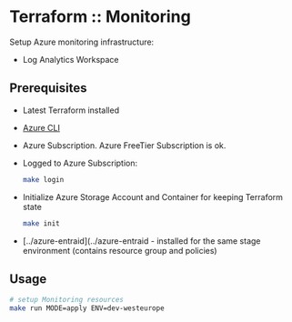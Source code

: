 # Terraform :: Monitoring

Setup Azure monitoring infrastructure:

* Log Analytics Workspace

## Prerequisites

* Latest Terraform installed
* [Azure CLI](https://learn.microsoft.com/en-us/cli/azure/install-azure-cli-linux?pivots=apt)

* Azure Subscription. Azure FreeTier Subscription is ok.

* Logged to Azure Subscription:

  ```bash
  make login
  ```

* Initialize Azure Storage Account and Container for keeping Terraform state

  ```bash
  make init
  ```

* [../azure-entraid](../azure-entraid - installed for the same stage environment (contains resource group and policies)

## Usage

```bash
# setup Monitoring resources
make run MODE=apply ENV=dev-westeurope
```
